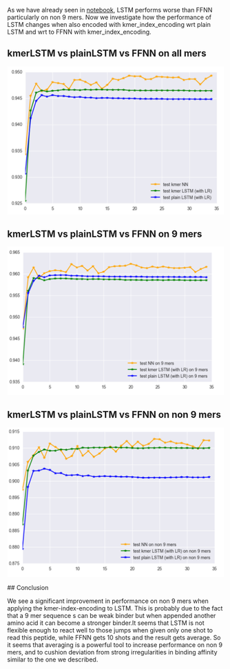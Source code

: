 As we have already seen in [notebook](https://github.com/giancarlok/nips-compbio-paper-2016/blob/master/FFNN%20vs%20FFNN22%20vs%20FFNN33%20vs%20FFNN44%20vs%20LSTM.ipynb), LSTM performs worse than FFNN particularly on non 9 mers.
Now we investigate how the performance of LSTM changes when also encoded with kmer_index_encoding wrt plain LSTM and wrt to FFNN with kmer_index_encoding.

## kmerLSTM vs plainLSTM vs FFNN on all mers 

![](https://raw.githubusercontent.com/giancarlok/nips-compbio-paper-2016/master/kmerLSTM_vs_plainLSTM_vs_FFNN.png)

## kmerLSTM vs plainLSTM vs FFNN on 9 mers 

![](https://raw.githubusercontent.com/giancarlok/nips-compbio-paper-2016/master/kmerLSTM_vs_plainLSTM_vs_FFNN_9mers.png)

## kmerLSTM vs plainLSTM vs FFNN on non 9 mers 

![](https://raw.githubusercontent.com/giancarlok/nips-compbio-paper-2016/master/kmerLSTM_vs_plainLSTM_vs_FFNN_non9mers.png)

## Conclusion 

We see a significant improvement in performance on non 9 mers  when applying the kmer-index-encoding to LSTM. This is probably due to the fact that a 9 mer sequence s can be weak binder but when appended another amino acid it can become a stronger binder.It seems that LSTM is not flexible enough to react well to those jumps when given only one shot to read this peptide, while FFNN gets 10 shots and the result gets average. So it seems that averaging is a powerful tool to increase performance on non 9 mers, and to cushion deviation from strong irregularities in binding affinity similar to the one we described.
